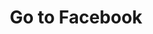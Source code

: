 ---
order: 0
title: Go to Facebook
imgUrl: /resources/images//footer/fb_a.png
href: https://www.facebook.com/itglee2015/
---